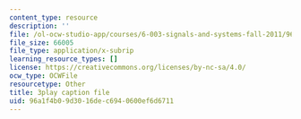 ```yaml
---
content_type: resource
description: ''
file: /ol-ocw-studio-app/courses/6-003-signals-and-systems-fall-2011/96a1f4b09d3016dec6940600ef6d6711_N0CVIoVQkmc.srt
file_size: 66005
file_type: application/x-subrip
learning_resource_types: []
license: https://creativecommons.org/licenses/by-nc-sa/4.0/
ocw_type: OCWFile
resourcetype: Other
title: 3play caption file
uid: 96a1f4b0-9d30-16de-c694-0600ef6d6711
---
```

